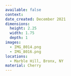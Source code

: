 ```yaml
---
available: false
context:
date_created: December 2021
dimensions:
  height: 2.25
  width: 1.75
  depth: 1
images:
  - IMG_8014.png
  - IMG_8016.png
locations:
  - Marble Hill, Bronx, NY
material: Cherry
---
```

